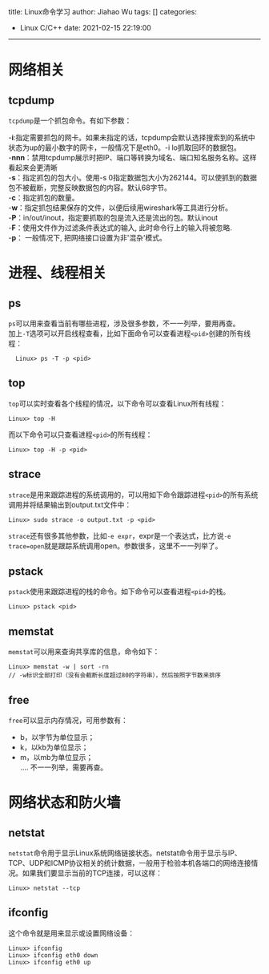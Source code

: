 title: Linux命令学习
author: Jiahao Wu
tags: []
categories:
  - Linux C/C++
date: 2021-02-15 22:19:00
---
# 网络相关

## tcpdump

``tcpdump``是一个抓包命令。有如下参数：  

-**i**:指定需要抓包的网卡。如果未指定的话，tcpdump会默认选择搜索到的系统中状态为up的最小数字的网卡，一般情况下是eth0。-i lo抓取回环的数据包。  
-**nnn**：禁用tcpdump展示时把IP、端口等转换为域名、端口知名服务名称。这样看起来会更清晰  
-**s**：指定抓包的包大小。使用-s 0指定数据包大小为262144。可以使抓到的数据包不被截断，完整反映数据包的内容。默认68字节。  
-**c**：指定抓包的数量。  
-**w**：指定抓包结果保存的文件，以便后续用wireshark等工具进行分析。  
-**P**：in/out/inout，指定要抓取的包是流入还是流出的包。默认inout  
-**F**：使用文件作为过滤条件表达式的输入, 此时命令行上的输入将被忽略.  
-**p**： 一般情况下, 把网络接口设置为非'混杂'模式。  


# 进程、线程相关


## ps

``ps``可以用来查看当前有哪些进程，涉及很多参数，不一一列举，要用再查。  
加上``-T``选项可以开启线程查看，比如下面命令可以查看进程``<pid>``创建的所有线程：
```Linux
  Linux> ps -T -p <pid>
```
  
## top

``top``可以实时查看各个线程的情况，以下命令可以查看Linux所有线程：
```Linux
Linux> top -H
```

而以下命令可以只查看进程``<pid>``的所有线程：
```Linux
Linux> top -H -p <pid>
```

## strace

``strace``是用来跟踪进程的系统调用的，可以用如下命令跟踪进程``<pid>``的所有系统调用并将结果输出到output.txt文件中：
```Linux
Linux> sudo strace -o output.txt -p <pid>
```
``strace``还有很多其他参数，比如``-e expr``，expr是一个表达式，比方说``-e trace=open``就是跟踪系统调用open。参数很多，这里不一一列举了。  

## pstack

``pstack``使用来跟踪进程的栈的命令。如下命令可以查看进程``<pid>``的栈。  
```Linux
Linux> pstack <pid>
```

## memstat

``memstat``可以用来查询共享库的信息，命令如下：
```Linux
Linux> memstat -w | sort -rn
// -w标识全部打印（没有会截断长度超过80的字符串），然后按照字节数来排序
```

## free

``free``可以显示内存情况，可用参数有：  
- b，以字节为单位显示；  
- k，以kb为单位显示；  
- m，以mb为单位显示；  
....
不一一列举，需要再查。

# 网络状态和防火墙

## netstat

``netstat``命令用于显示Linux系统网络链接状态。netstat命令用于显示与IP、TCP、UDP和ICMP协议相关的统计数据，一般用于检验本机各端口的网络连接情况。如果我们要显示当前的TCP连接，可以这样：
```Linux
Linux> netstat --tcp
```

## ifconfig

这个命令就是用来显示或设置网络设备：
```Linux
Linux> ifconfig
Linux> ifconfig eth0 down
Linux> ifconfig eth0 up
```











